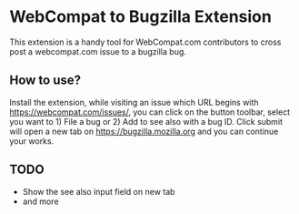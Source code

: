 # WebCompat to Bugzilla Extension
This extension is a handy tool for WebCompat.com contributors to cross post a webcompat.com issue to a bugzilla bug.

## How to use?
Install the extension, while visiting an issue which URL begins with https://webcompat.com/issues/, you can click on the button toolbar, select you want to 1) File a bug or 2) Add to see also with a bug ID. Click submit will open a new tab on https://bugzilla.mozilla.org and you can continue your works.

## TODO
* Show the see also input field on new tab
* and more
